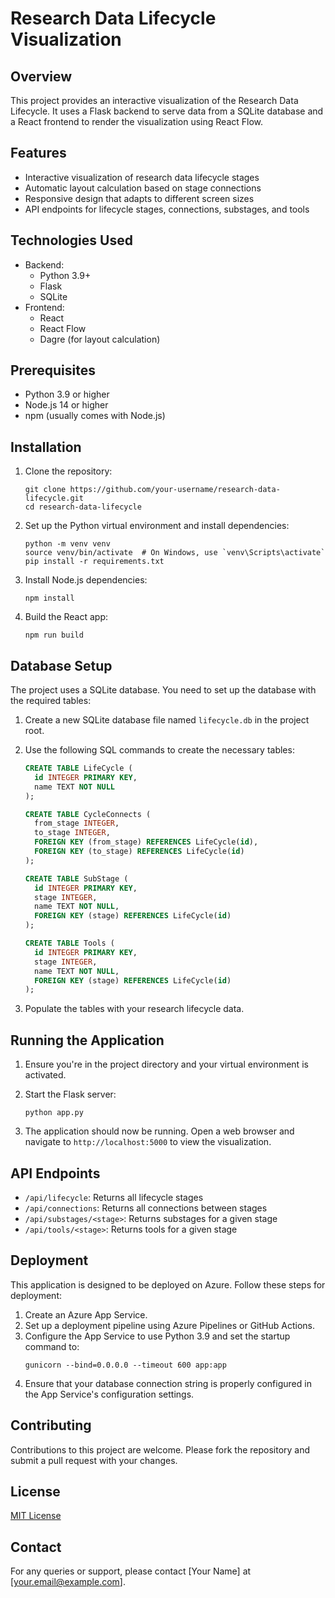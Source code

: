 # Research Data Lifecycle Visualization

## Overview

This project provides an interactive visualization of the Research Data Lifecycle. It uses a Flask backend to serve data from a SQLite database and a React frontend to render the visualization using React Flow.

## Features

- Interactive visualization of research data lifecycle stages
- Automatic layout calculation based on stage connections
- Responsive design that adapts to different screen sizes
- API endpoints for lifecycle stages, connections, substages, and tools

## Technologies Used

- Backend:
  - Python 3.9+
  - Flask
  - SQLite
- Frontend:
  - React
  - React Flow
  - Dagre (for layout calculation)

## Prerequisites

- Python 3.9 or higher
- Node.js 14 or higher
- npm (usually comes with Node.js)

## Installation

1. Clone the repository:
   ```
   git clone https://github.com/your-username/research-data-lifecycle.git
   cd research-data-lifecycle
   ```

2. Set up the Python virtual environment and install dependencies:
   ```
   python -m venv venv
   source venv/bin/activate  # On Windows, use `venv\Scripts\activate`
   pip install -r requirements.txt
   ```

3. Install Node.js dependencies:
   ```
   npm install
   ```

4. Build the React app:
   ```
   npm run build
   ```

## Database Setup

The project uses a SQLite database. You need to set up the database with the required tables:

1. Create a new SQLite database file named `lifecycle.db` in the project root.

2. Use the following SQL commands to create the necessary tables:

   ```sql
   CREATE TABLE LifeCycle (
     id INTEGER PRIMARY KEY,
     name TEXT NOT NULL
   );

   CREATE TABLE CycleConnects (
     from_stage INTEGER,
     to_stage INTEGER,
     FOREIGN KEY (from_stage) REFERENCES LifeCycle(id),
     FOREIGN KEY (to_stage) REFERENCES LifeCycle(id)
   );

   CREATE TABLE SubStage (
     id INTEGER PRIMARY KEY,
     stage INTEGER,
     name TEXT NOT NULL,
     FOREIGN KEY (stage) REFERENCES LifeCycle(id)
   );

   CREATE TABLE Tools (
     id INTEGER PRIMARY KEY,
     stage INTEGER,
     name TEXT NOT NULL,
     FOREIGN KEY (stage) REFERENCES LifeCycle(id)
   );
   ```

3. Populate the tables with your research lifecycle data.

## Running the Application

1. Ensure you're in the project directory and your virtual environment is activated.

2. Start the Flask server:
   ```
   python app.py
   ```

3. The application should now be running. Open a web browser and navigate to `http://localhost:5000` to view the visualization.

## API Endpoints

- `/api/lifecycle`: Returns all lifecycle stages
- `/api/connections`: Returns all connections between stages
- `/api/substages/<stage>`: Returns substages for a given stage
- `/api/tools/<stage>`: Returns tools for a given stage

## Deployment

This application is designed to be deployed on Azure. Follow these steps for deployment:

1. Create an Azure App Service.
2. Set up a deployment pipeline using Azure Pipelines or GitHub Actions.
3. Configure the App Service to use Python 3.9 and set the startup command to:
   ```
   gunicorn --bind=0.0.0.0 --timeout 600 app:app
   ```
4. Ensure that your database connection string is properly configured in the App Service's configuration settings.

## Contributing

Contributions to this project are welcome. Please fork the repository and submit a pull request with your changes.

## License

[MIT License](LICENSE)

## Contact

For any queries or support, please contact [Your Name] at [your.email@example.com].